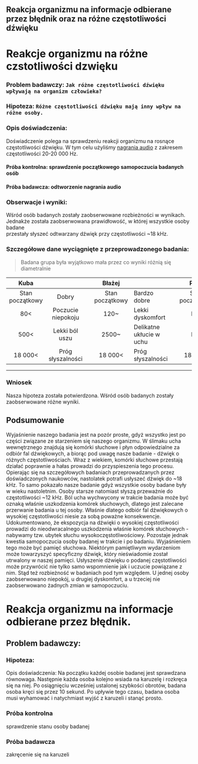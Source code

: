 Reakcja organizmu na informacje odbierane przez błędnik oraz na różne częstotliwości dźwięku
-----
# Reakcje organizmu na różne czstotliwości dzwięku
### Problem badawczy: ```Jak różne częstotliwości dźwięku wpływają na organizm człowieka?```
### Hipoteza: ```Różne częstotliwości dźwięku mają inny wpływ na różne osoby.```
### Opis doświadczenia:
Doświadczenie polega na sprawdzeniu reakcji organizmu na rosnące częstotliwości dźwięku.
W tym celu użyliśmy [nagrania audio](https://youtu.be/qNf9nzvnd1k) z zakresem częstotliwości 20-20 000 Hz.
#### Próba kontrolna: sprawdzenie początkowego samopoczucia badanych osób
#### Próba badawcza: odtworzenie nagrania audio
### Obserwacje i wyniki:
Wśród osób badanych zostały zaobserwowane rozbieżności w wynikach.    
Jednakże została zaobserwowana prawidłowość, w której wszystkie osoby badane    
przestały słyszeć odtwarzany dźwięk przy częstotliwości ~18 kHz. 
### Szczegółowe dane wyciągnięte z przeprowadzonego badania:
> Badana grupa była wyjątkowo mała przez co wyniki różnią się diametralnie

|       Kuba      	|                    	|   	|      Błażej     	|                          	|   	|      Piotr      	|                   	|   	|
|:---------------:	|:------------------:	|---	|:---------------:	|--------------------------	|---	|:---------------:	|-------------------	|---	|
| Stan początkowy 	| Dobry              	|   	| Stan początkowy 	| Bardzo dobre             	|   	| Stan początkowy 	| Bardzo dobre       	|   	|
| 80<             	| Poczucie niepokoju 	|   	| 120~            	| Lekki dyskomfort         	|   	| N/A             	| N/A               	|   	|
| 500<            	| Lekki ból uszu     	|   	| 2500~           	| Delikatne ukłucie w uchu 	|   	| N/A             	| N/A               	|   	|
| 18 000<         	| Próg słyszalności  	|   	| 18 000<         	| Próg słyszalności        	|   	| 18 000<         	| Próg słyszalności 	|   	|

------
### Wniosek
Nasza hipoteza została potwierdzona. Wśród osób badanych zostały zaobserwowane różne wyniki.

## Podsumowanie
Wyjaśnienie naszego badania jest na pozór proste, gdyż wszystko jest po części związane ze starzeniem się naszego organizmu. W ślimaku ucha wewnętrznego znajdują się komórki słuchowe i płyn odpowiedzialne za odbiór fal dźwiękowych, a biorąc pod uwagę nasze badanie - dźwięk o różnych częstotliwościach. Wraz z wiekiem, komórki słuchowe przestają działać poprawnie a hałas prowadzi do przyspieszenia tego procesu. Opierając się na szczegółowych badaniach przeprowadzanych przez doświadczonych naukowców, nastolatek potrafi usłyszeć dźwięk do ~18 kHz. To samo pokazało nasze badanie gdyż wszystkie osoby badane były w wieku nastoletnim. Osoby starsze natomiast słyszą przeważnie do częstotliwości ~12 kHz. Ból ucha wychwycony w trakcie badania może być oznaką właśnie uszkodzenia komórek słuchowych, dlatego jest zalecane przerwanie badania u tej osoby. Właśnie dlatego odbiór fal dźwiękowych o wysokiej częstotliwości niesie za sobą poważne konsekwencje. Udokumentowano, że ekspozycja na dźwięki o wysokiej częstotliwości prowadzi do nieodwracalnego uszkodzenia właśnie komórek słuchowych - nabywamy tzw. ubytek słuchu wysokoczęstotliwościowy. Pozostaje jednak kwestia samopoczucia osoby badanej w trakcie i po badaniu. Wyjaśnieniem tego może być pamięć słuchowa. Niektórym pamiętliwym wydarzeniom może towarzyszyć specyficzny dźwięk, który nieświadomie został utrwalony w naszej pamięci. Usłyszenie dźwięku o podanej częstotliwości może przywrócić nie tylko samo wspomnienie jak i uczucie powiązane z nim. Stąd też rozbieżność w badaniach pod tym względem. U jednej osoby zaobserwowano niepokój, u drugiej dyskomfort, a u trzeciej nie zaobserwowano żadnych zmian w samopoczuciu.

# Reakcja organizmu na informacje odbierane przez błędnik.

## Problem badawczy: 

### Hipoteza: 

Opis doświadczenia: Na początku każdej osobie badanej jest sprawdzana równowaga. Następnie każda osoba kolejno wsiada na karuzelę i rozkręca się na niej. Po osiągnięciu wcześniej ustalonej szybkości obrotów, badana osoba kręci się przez 10 sekund. Po upływie tego czasu, badana osoba musi wyhamować i natychmiast wyjść z karuzeli i stanąć prosto.

### Próba kontrolna
sprawdzenie stanu osoby badanej

### Próba badawcza
zakręcenie się na karuzeli





